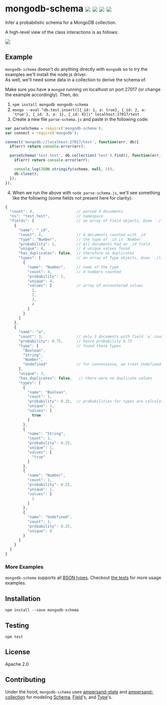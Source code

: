 # mongodb-schema [![][npm_img]][npm_url] [![][travis_img]][travis_url] [![][coverage_img]][coverage_url] [![][gitter_img]][gitter_url]

Infer a probabilistic schema for a MongoDB collection.

A high-level view of the class interactions is as follows:

![](./docs/mongodb-schema_diagram.png)

## Example

`mongodb-schema` doesn't do anything directly with `mongodb` so to try the examples we'll install the node.js driver.  
As well, we'll need some data in a collection to derive the schema of.

Make sure you have a `mongod` running on localhost on port 27017 (or change the example accordingly). Then, do:

1. `npm install mongodb mongodb-schema`
2. `mongo --eval "db.test.insert([{_id: 1, a: true}, {_id: 2, a: 'true'}, {_id: 3, a: 1}, {_id: 4}])" localhost:27017/test`
3. Create a new file `parse-schema.js` and paste in the following code:
  ```javascript
  var parseSchema = require('mongodb-schema');
  var connect = require('mongodb');

  connect('mongodb://localhost:27017/test', function(err, db){
    if(err) return console.error(err);

    parseSchema('test.test', db.collection('test').find(), function(err, schema){
      if(err) return console.error(err);

      console.log(JSON.stringify(schema, null, 2));
      db.close();
    });
  });
  ```
4. When we run the above with `node parse-schema.js`, we'll see something
  like the following (some fields not present here for clarity):

  ```javascript
  {
    "count": 4,                   // parsed 4 documents
    "ns": "test.test",            // namespace
    "fields": [                   // an array of Field objects, @see `./lib/field.js`
      {
        "name": "_id",
        "count": 4,               // 4 documents counted with _id
        "type": "Number",         // the type of _id is `Number`
        "probability": 1,         // all documents had an _id field
        "unique": 4,              // 4 unique values found
        "has_duplicates": false,  // therefore no duplicates
        "types": [                // an array of Type objects, @see `./lib/types/`
          {
            "name": "Number",     // name of the type
            "count": 4,           // 4 numbers counted
            "probability": 1,
            "unique": 4,
            "values": [           // array of encountered values
              1,
              2,
              3,
              4
            ]
          }
        ]
      },
      {
        "name": "a",
        "count": 3,               // only 3 documents with field `a` counted
        "probability": 0.75,      // hence probability 0.75
        "type": [                 // found these types
          "Boolean",
          "String",
          "Number",
          "Undefined"             // for convenience, we treat Undefined as its own type
        ],
        "unique": 3,
        "has_duplicates": false,   // there were no duplicate values
        "types": [
          {
            "name": "Boolean",
            "count": 1,
            "probability": 0.25,  // probabilities for types are calculated factoring in Undefined
            "unique": 1,
            "values": [
              true
            ]
          },
          {
            "name": "String",
            "count": 1,
            "probability": 0.25,
            "unique": 1,
            "values": [
              "true"
            ]
          },
          {
            "name": "Number",
            "count": 1,
            "probability": 0.25,
            "unique": 1,
            "values": [
              1
            ]
          },
          {
            "name": "Undefined",
            "count": 1,
            "probability": 0.25,
            "unique": 0
          }
        ]
      }
    ]
  }
```

### More Examples

`mongodb-schema` supports all [BSON types][bson-types].
Checkout [the tests][tests] for more usage examples.

## Installation

```
npm install --save mongodb-schema
```

## Testing

```
npm test
```

## License

Apache 2.0

## Contributing

Under the hood, `mongodb-schema` uses [ampersand-state][ampersand-state] and
[ampersand-collection][ampersand-collection] for modeling [Schema][schema], [Field][field]'s, and [Type][type]'s.




[bson-types]: http://docs.mongodb.org/manual/reference/bson-types/
[ampersand-state]: http://ampersandjs.com/docs#ampersand-state
[ampersand-collection]: http://ampersandjs.com/docs#ampersand-collection
[tests]: https://github.com/mongodb-js/mongodb-schema/tree/master/test
[schema]: https://github.com/mongodb-js/mongodb-language-model/blob/master/lib/schema.js
[field]: https://github.com/mongodb-js/mongodb-language-model/blob/master/lib/field.js
[type]: https://github.com/mongodb-js/mongodb-language-model/blob/master/lib/type.js

[travis_img]: https://secure.travis-ci.org/mongodb-js/mongodb-schema.svg?branch=master
[travis_url]: https://travis-ci.org/mongodb-js/mongodb-schema
[npm_img]: https://img.shields.io/npm/v/mongodb-schema.svg
[npm_url]: https://www.npmjs.org/package/mongodb-schema
[coverage_img]: https://coveralls.io/repos/mongodb-js/mongodb-schema/badge.svg
[coverage_url]: https://coveralls.io/r/mongodb-js/mongodb-schema
[gitter_img]: https://badges.gitter.im/Join%20Chat.svg
[gitter_url]: https://gitter.im/mongodb-js/mongodb-js
